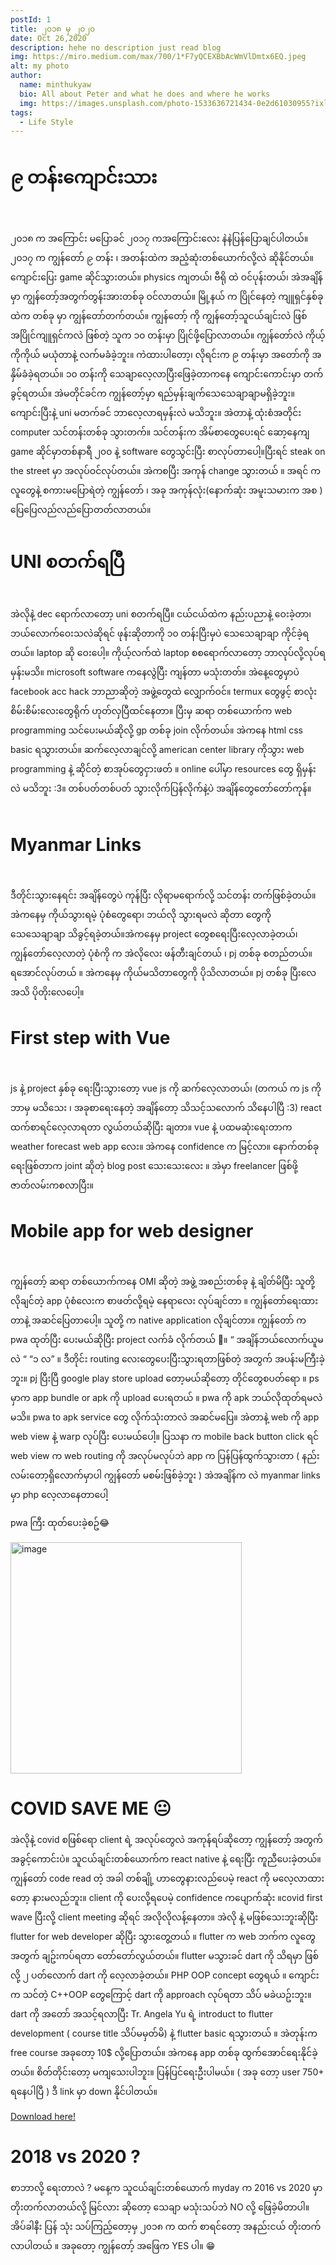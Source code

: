 ```yaml
---
postId: 1
title: ၂၀၁၈ မှ ၂၀၂၀
date: Oct 26,2020
description: hehe no description just read blog 
img: https://miro.medium.com/max/700/1*F7yQCEXBbAcWmVlDmtx6EQ.jpeg
alt: my photo
author: 
  name: minthukyaw
  bio: All about Peter and what he does and where he works
  img: https://images.unsplash.com/photo-1533636721434-0e2d61030955?ixlib=rb-1.2.1&ixid=eyJhcHBfaWQiOjEyMDd9&auto=format&fit=crop&w=2550&q=80
tags: 
  - Life Style
---
```

# ၉ တန်းကျောင်းသား
<br>

၂၀၁၈ က အကြောင်း မပြောခင် ၂၀၁၇ ကအကြောင်းလေး နဲနဲပြန်ပြောချင်ပါတယ်။ ၂၀၁၇ က ကျွန်တော် ၉ တန်း ၊ အတန်းထဲက အညံ့ဆုံးတစ်ယောက်လို့လဲ ဆိုနိုင်တယ်။ ကျောင်းပြေး game ဆိုင်သွားတယ်။ physics ကျတယ်၊ ဗီရို ထဲ ဝင်ပုန်းတယ်၊ အဲအချိန်မှာ ကျွန်တော့်အတွက်တွန်းအားတစ်ခု ဝင်လာတယ်။ မြို့နယ် က ပြိုင်နေတဲ့ ကျူရှင်နှစ်ခု ထဲက တစ်ခု မှာ ကျွန်တော်တက်တယ်။ ကျွန်တော့် ကို ကျွန်တော့်သူငယ်ချင်းလဲ ဖြစ် အပြိုင်ကျူရှင်ကလဲ ဖြစ်တဲ့ သူက ၁၀ တန်းမှာ ပြိုင်ဖို့ပြောလာတယ်။ ကျွန်တော်လဲ ကိုယ့်ကိုကိုယ် မယုံတာနဲ့ လက်မခံခဲ့ဘူး။ ကဲထားပါတော့၊ လိုရင်းက ၉ တန်းမှာ အတော်ကို အနှိမ်ခံခဲ့ရတယ်။ ၁၀ တန်းကို သေချာလေ့လာပြီးဖြေခဲ့တာကနေ ကျောင်းကောင်းမှာ တက်ခွင့်ရတယ်။ အဲမတိုင်ခင်က ကျွန်တော့်မှာ ရည်မှန်းချက်သေသေချာချာမရှိခဲ့ဘူး။ ကျောင်းပြီးနဲ့ uni မတက်ခင် ဘာလေ့လာရမှန်းလဲ မသိဘူး။ အဲတာနဲ့ ထုံးစံအတိုင်း computer သင်တန်းတစ်ခု သွားတက်။ သင်တန်းက အိမ်စာတွေပေးရင် ဆော့နေကျ game ဆိုင်မှာတစ်နာရီ ၂၀၀ နဲ့ software တွေသွင်းပြီး စာလုပ်တာပေါ့။ပြီးရင် steak on the street မှာ အလုပ်ဝင်လုပ်တယ်။ အဲကစပြီး အကုန် change သွားတယ် ။ အရင် က လူတွေနဲ့ စကားမပြောရဲတဲ့ ကျွန်တော် ၊ အခု အကုန်လုံး(နောက်ဆုံး အမူးသမားက အစ ) ပြေပြေလည်လည်ပြောတတ်လာတယ်။
<br>



# UNI စတက်ရပြီ
<br>
အဲလိုနဲ့ dec ရောက်လာတော့ uni စတက်ရပြီ။ ငယ်ငယ်ထဲက နည်းပညာနဲ့ ဝေးခဲ့တာ၊ ဘယ်လောက်ဝေးသလဲဆိုရင် ဖုန်းဆိုတာကို ၁၀ တန်းပြီးမှပဲ သေသေချာချာ ကိုင်ခဲ့ရတယ်။ laptop ဆို ဝေးပေါ့။ ကိုယ့်လက်ထဲ laptop စစရောက်လာတော့ ဘာလုပ်လို့လုပ်ရမှန်းမသိ။ microsoft software ကနေလွဲပြီး ကျန်တာ မသုံးတတ်။ အဲနေ့တွေမှာပဲ facebook acc hack ဘာညာဆိုတဲ့ အဖွဲ့တွေထဲ လျှောက်ဝင်။ termux တွေဖွင့် စာလုံး စိမ်းစိမ်းလေးတွေရိုက် ဟုတ်လှပြီထင်နေတာ။ ပြီးမှ ဆရာ တစ်ယောက်က web programming သင်ပေးမယ်ဆိုလို့ gp တစ်ခု join လိုက်တယ်။ အဲကနေ html css basic ရသွားတယ်။ ဆက်လေ့လာချင်လို့ american center library ကိုသွား web programming နဲ့ ဆိုင်တဲ့ စာအုပ်တွေငှားဖတ် ။ online ပေါ်မှာ resources တွေ ရှိမှန်းလဲ မသိဘူး :3။ တစ်ပတ်တစ်ပတ် သွားလိုက်ပြန်လိုက်နဲ့ပဲ အချိန်တွေတော်တော်ကုန်။
<br>
<br>


# Myanmar Links
<br>

ဒီတိုင်းသွားနေရင်း အချိန်တွေပဲ ကုန်ပြီး လိုရာမရောက်လို့ သင်တန်း တက်ဖြစ်ခဲ့တယ်။ အဲကနေမှ ကိုယ်သွားရမဲ့ ပုံစံတွေရော၊ ဘယ်လို သွားရမလဲ ဆိုတာ တွေကို သေသေချာချာ သိခွင့်ရခဲ့တယ်။အဲကနေမှ project တွေစရေးပြီးလေ့လာခဲ့တယ်၊ ကျွန်တော်လေ့လာတဲ့ ပုံစံကို က အဲလိုလေး ဖန်တီးချင်တယ် ၊ pj တစ်ခု စတည်တယ်။ ရအောင်လုပ်တယ် ။ အဲကနေမှ ကိုယ်မသိတာတွေကို ပိုသိလာတယ်။ pj တစ်ခု ပြီးလေ အသိ ပိုတိုးလေပေါ့။
<br>


# First step with Vue
<br>

js နဲ့ project နှစ်ခု ရေးပြီးသွားတော့ vue js ကို ဆက်လေ့လာတယ်၊ (တကယ် က js ကို ဘာမှ မသိသေး ၊ အခုစာရေးနေတဲ့ အချိန်တော့ သိသင့်သလောက် သိနေပါပြီ :3) react ထက်စာရင်လေ့လာရတာ လွယ်တယ်ဆိုပြီး ချတာ။ vue နဲ့ ပထမဆုံးရေးတာက weather forecast web app လေး။ အဲကနေ confidence က မြင့်လာ။ နောက်တစ်ခု ရေးဖြစ်တာက joint ဆိုတဲ့ blog post သေးသေးလေး ။ အဲမှာ freelancer ဖြစ်ဖို့ ဇာတ်လမ်းကစလာပြီး။
<br>


# Mobile app for web designer
<br>

ကျွန်တော့် ဆရာ တစ်ယောက်ကနေ OMI ဆိုတဲ့ အဖွဲ့ အစည်းတစ်ခု နဲ့ ချိတ်မိပြီး သူတို့ လိုချင်တဲ့ app ပုံစံလေးက စာဖတ်လို့ရမဲ့ နေရာလေး လုပ်ချင်တာ ။ ကျွန်တော်ရေးထားတာနဲ့ အဆင်ပြေတာပေါ့။ သူတို့ က native application လိုချင်တာ။ ကျွန်တော် က pwa ထုတ်ပြီး ပေးမယ်ဆိုပြီး project လက်ခံ လိုက်တယ် 🤫။ “ အချိန်ဘယ်လောက်ယူမလဲ “ “၁ လ” ။ ဒီတိုင်း routing လေးတွေပေးပြီးသွားရတာဖြစ်တဲ့ အတွက် အပန်းမကြီးခဲ့ဘူး။ pj ပြီးပြီ google play store upload တော့မယ်ဆိုတော့ တိုင်တွေစပတ်ရော ။ ps မှာက app bundle or apk ကို upload ပေးရတယ် ။ pwa ကို apk ဘယ်လိုထုတ်ရမလဲ မသိ။ pwa to apk service တွေ လိုက်သုံးတာလဲ အဆင်မပြေ။ အဲတာနဲ့ web ကို app web view နဲ့ warp လုပ်ပြီး ပေးမယ်ပေါ့။ ပြသနာ က mobile back button click ရင် web view က web routing ကို အလုပ်မလုပ်ဘဲ app က ပြန်ပြန်ထွက်သွားတာ ( နည်းလမ်းတော့ရှိလောက်မှာပါ ကျွန်တော် မစမ်းဖြစ်ခဲ့ဘူး ) အဲအချိန်က လဲ myanmar links မှာ php လေ့လာနေတာပေါ့

pwa ကြီး ထုတ်ပေးခဲ့စဥ်😂

<img src="https://miro.medium.com/max/700/1*mxxwxZU33KUKKSORJ3M5aQ.jpeg" alt="image" width="370">


# COVID SAVE ME 😐

အဲလိုနဲ့ covid စဖြစ်ရော client ရဲ့ အလုပ်တွေလဲ အကုန်ရပ်ဆိုတော့ ကျွန်တော့် အတွက် အခွင့်ကောင်းပဲ။ သူငယ်ချင်းတစ်ယောက်က react native နဲ့ ရေးပြီး ကူညီပေးခဲ့တယ်။ ကျွန်တော် code read တဲ့ အခါ တစ်ချို့ ဟာတွေနားလည်ပေမဲ့ react ကို မလေ့လာထားတော့ နားမလည်ဘူး။ client ကို ပေးလို့ရပေမဲ့ confidence ကပျောက်ဆုံး ။covid first wave ပြီးလို့ client meeting ဆိုရင် အလိုလိုလန့်နေတာ။ အဲလို နဲ့ မဖြစ်သေးဘူးဆိုပြီး flutter for web developer ဆိုပြီး သွားတွေ့တယ် ။ flutter က web ဘက်က လူတွေအတွက် ချဥ်းကပ်ရတာ တော်တော်လွယ်တယ်။ flutter မသွားခင် dart ကို သိရမှာ ဖြစ်လို့ ၂ ပတ်လောက် dart ကို လေ့လာခဲ့တယ်။ PHP OOP concept တွေရယ် ။ ကျောင်းက သင်တဲ့ C++OOP တွေကြောင့် dart ကို approach လုပ်ရတာ သိပ် မခဲယဥ်းဘူး။ dart ကို အတော် အသင့်ရလာပြီး Tr. Angela Yu ရဲ့ introduct to flutter development ( course title သိပ်မမှတ်မိ) နဲ့ flutter basic ရသွားတယ် ။ အဲတုန်းက free course အခုတော့ 10$ လို့ပြောတယ်။ အဲကနေ app တစ်ခု ထွက်အောင်ရေးနိုင်ခဲ့တယ်။ စိတ်တိုင်းတော့ မကျသေးပါဘူး။ ပြန်ပြင်ရေးဦးပါမယ်။ ( အခု တော့ user 750+ ရနေပါပြီ ) ဒီ link မှာ down နိုင်ပါတယ်။

[Download here!](https://play.google.com/store/apps/details?id=com.omi.ward_village_adminstration_law)
<br>


# 2018 vs 2020 ?

စာဘာလို့ ရေးတာလဲ ? မနေ့က သူငယ်ချင်းတစ်ယောက် myday က 2016 vs 2020 မှာ တိုးတက်လာတယ်လို့ မြင်လား ဆိုတော့ သေချာ မသုံးသပ်ဘဲ NO လို့ ဖြေခဲ့မိတာပါ။ အိပ်ခါနီး ပြန် သုံး သပ်ကြည့်တော့မှ ၂၀၁၈ က ထက် စာရင်တော့ အနည်းငယ် တိုးတက်လာပါတယ် ။ အခုတော့ ကျွန်တော့် အဖြေက YES ပါ။ 😁